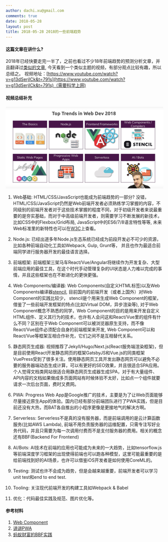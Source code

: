 ```yaml
---
author: dachi.xu@gmail.com
comments: true
date: 2018-05-28
layout: post
title: 2018-05-28 2018的一些前端趋势
---
```


#### 这篇文章在讲什么?
2018年已经快要走完一半了，之前也看过不少18年前端趋势的预测分析文章，并且翻译过[类似的文章](http://dachicj.com/2018/03/11/%E5%AD%A6%E4%B9%A0%E7%AC%94%E8%AE%B0.html), 今天看到一个类似主题的视频，有部分观点比较有趣，所以总结之。
视频地址：[https://www.youtube.com/watch?v=g13dSerjICk&t=791s](https://www.youtube.com/watch?v=g13dSerjICk&t=791s)（需要科学上网) 

#### 视频总结补充
![精华截图](https://github.com/DachiCoding/dachicoding.github.io/blob/master/assets/20180528_img01.jpg?raw=true)
1. Web基础: HTML/CSS/JavaScript也能成为前端趋势的一部分? 没错，HTML/CSS/JavaScript仍然是Web前端开发者必须熟练学习掌握的内容，不同级别的前端开发者对于这些技术掌握的程度不同，对于初级开发者来说最重要的是夯实基础，而对于中高级前端开发者，则需要学习不断发展的新技术，比如CSS中的Flexbox/Grid布局, JavaScript中的ES6/7/8语言特性等等, 未来Web标准里的新特性也可以在[W3C](http://www.chinaw3c.org/)上查看。

2. Node.js: 已经出道多年Node.js生态系统已经成为前段开发必不可少的资源，比如各种前端自动化工具如Webpack, Gulp, Grunt等， 并且也作为最适合前端同学进行服务器开发的最佳语言选择。

3. 前端框架: 前端框架三架马车React/Vue/Angular将继续作为开发复杂、大型前端应用的最佳工具，在这个时代手动管理复杂的UI状态是人力难以完成的事情，并且这些框架也在不断进化的更快更强。

4. Web Components/编译器: Web Components(自定义HTML标签)以及Web Components编译器[stencil](https://stenciljs.com/), 目前国内的前端开发（或者上国外）对Web Component的实践比较少， stencil是个用来生成Web Component的框架，借鉴了一些前端开发框架的特点(比如Virtual DOM，异步渲染等), 对于Web Component概念不熟悉的同学，Web Component的目的是用来开发自定义HTML组件、定义其行为的技术，也许有人会问这和React/Vue里的组件有什么不同？区别在于Web Component可以被浏览器原生支持，而不像React/Vue组件必须配合自身的前端框架来开发, Web Component可以和React/Vue等框架互相合作补充，它们之间不是互相替代关系。

5. 静态网页生成器: 视频推荐了Jekyll/Hugo/Next.js(React服务端渲染框架)，但是目前使用React开发静态网页的框架GatsbyJS和Vue.js的同类框架VuePress受到了很多关注。使用静态网页工具开发出静态网页可以避免不必要的服务器端动态生成计算，可以有更好的SEO效果，并且很适合SPA应用。个人觉得文档类网站很适合用静态网页生成器生成SPA，对于有大量组件、API内容的文档如果做成多页面网站有时候体验不太好，比如点一个组件就要请求一次后台页面，费时又费网。

6. PWA: Progress Web App是Google推广的技术，主要是为了让Web页面能够尽量接近原生App的体验。国内已经有部分前端团队进行了PWA实践，但是目前还没有大热，而BAT各自推出的小程序更像是更接地气的解决方啊。

7. Serverless: Serverless不是真的没有服务器，而是前端调用的是云计算函数服务(比如AWS Lambda),  前端不用负责服务器的运维配置，只需专注写好业务代码，并且只需要为每一次调用付费而不是支付服务器的费用。相关的概念还有BBF(Backend For Frontend)

8. AI/Bots: AI技术在前端的应用也可能成为未来的一大趋势，比如tensorflow.js等前端深度学习框架的出现使得前端也可以跑各种模型，这里可能最重要的是给前端找到好的AI场景，也许可以借鉴iOS开发者是如何使用CoreML的。

9. Testing: 测试也许不会成为趋势，但是会越来越重要，前端开发者可以学习unit test和end to end test.

10. Tooling: 关注现代前端开发的构建工具如Webpack & Babel

11. 优化：代码最佳实践及规范、图片优化等。

#### 参考材料
1. [Web Component](https://developer.mozilla.org/zh-CN/docs/Web/Web_Components)
2. [讲讲PWA](https://segmentfault.com/a/1190000012353473)
3. [蚂蚁财富的BBF实践](https://os.alipayobjects.com/rmsportal/WtUmBLJSmqtDHkvJzuzM.pdf)